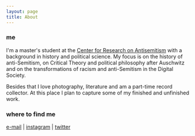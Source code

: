 ```yaml
---
layout: page
title: About
---
```

### me
I'm a master's student at the [Center for Research on Antisemitism](https://www.tu-berlin.de/fakultaet_i/zentrum_fuer_antisemitismusforschung/menue/home/) with a background in history and political science. My focus is on the history of anti-Semitism, on Critical Theory and political philosophy after Auschwitz and on the transformations of racism and anti-Semitism in the Digital Society.

Besides that I love photography, literature and am a part-time record collector. 
At this place I plan to capture some of my finished and unfinished work. 

### where to find me
[e-mail](tillwagner@mailbox.org) | [instagram](https://www.instagram.com/wirfandeneinenpfad/) | [twitter](https://twitter.com/trw44484090)


